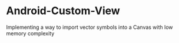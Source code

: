 # Android-Custom-View
Implementing a way to import vector symbols into a Canvas with low memory complexity

